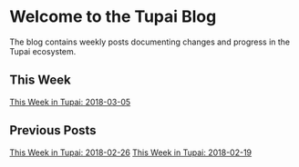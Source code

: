 # Welcome to the Tupai Blog

The blog contains weekly posts documenting changes and progress in the Tupai ecosystem.

## This Week

[This Week in Tupai: 2018-03-05]({{site.baseurl}}twit/2018-03-05)

## Previous Posts

[This Week in Tupai: 2018-02-26]({{site.baseurl}}twit/2018-02-26)
[This Week in Tupai: 2018-02-19]({{site.baseurl}}twit/2018-02-19)
